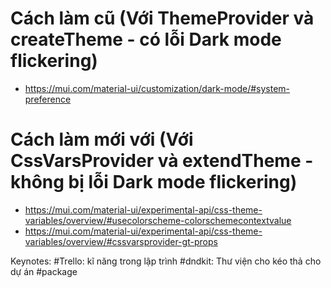 # Cách làm cũ (Với ThemeProvider và createTheme - có lỗi Dark mode flickering)
- https://mui.com/material-ui/customization/dark-mode/#system-preference
# Cách làm mới với (Với CssVarsProvider và extendTheme - không bị  lỗi Dark mode flickering)
- https://mui.com/material-ui/experimental-api/css-theme-variables/overview/#usecolorscheme-colorschemecontextvalue
- https://mui.com/material-ui/experimental-api/css-theme-variables/overview/#cssvarsprovider-gt-props

Keynotes:
#Trello: kĩ năng trong lập trình 
#dndkit: Thư viện cho kéo thả cho dự án
#package